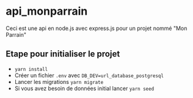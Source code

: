 # api_monparrain
Ceci est une api en node.js avec express.js pour un projet nommé "Mon Parrain"
## Etape pour initialiser le projet
- ``yarn install``
- Créer un fichier `.env` avec `DB_DEV=url_database_postgresql`
- Lancer les migrations `yarn migrate`
- Si vous avez besoin de données initial lancer `yarn seed`
